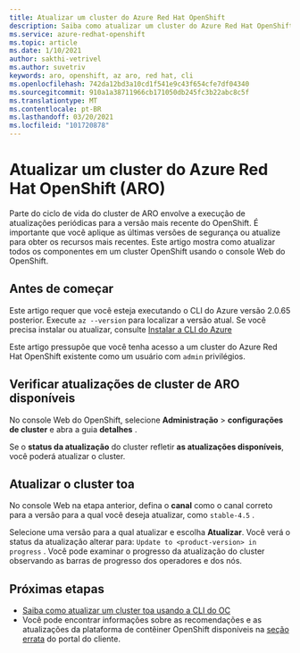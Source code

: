 ```yaml
---
title: Atualizar um cluster do Azure Red Hat OpenShift
description: Saiba como atualizar um cluster do Azure Red Hat OpenShift que executa o OpenShift 4
ms.service: azure-redhat-openshift
ms.topic: article
ms.date: 1/10/2021
author: sakthi-vetrivel
ms.author: suvetriv
keywords: aro, openshift, az aro, red hat, cli
ms.openlocfilehash: 742da12bd3a10cd1f541e9c43f654cfe7df04340
ms.sourcegitcommit: 910a1a38711966cb171050db245fc3b22abc8c5f
ms.translationtype: MT
ms.contentlocale: pt-BR
ms.lasthandoff: 03/20/2021
ms.locfileid: "101720878"
---
```

# <a name="upgrade-an-azure-red-hat-openshift-aro-cluster"></a>Atualizar um cluster do Azure Red Hat OpenShift (ARO)

Parte do ciclo de vida do cluster de ARO envolve a execução de atualizações periódicas para a versão mais recente do OpenShift. É importante que você aplique as últimas versões de segurança ou atualize para obter os recursos mais recentes. Este artigo mostra como atualizar todos os componentes em um cluster OpenShift usando o console Web do OpenShift.

## <a name="before-you-begin"></a>Antes de começar

Este artigo requer que você esteja executando o CLI do Azure versão 2.0.65 posterior. Execute `az --version` para localizar a versão atual. Se você precisa instalar ou atualizar, consulte [Instalar a CLI do Azure](/cli/azure/install-azure-cli)

Este artigo pressupõe que você tenha acesso a um cluster do Azure Red Hat OpenShift existente como um usuário com `admin` privilégios.

## <a name="check-for-available-aro-cluster-upgrades"></a>Verificar atualizações de cluster de ARO disponíveis

No console Web do OpenShift, selecione **Administração**  >  **configurações de cluster** e abra a guia **detalhes** .

Se o **status da atualização** do cluster refletir **as atualizações disponíveis**, você poderá atualizar o cluster.

## <a name="upgrade-your-aro-cluster"></a>Atualizar o cluster toa

No console Web na etapa anterior, defina o **canal** como o canal correto para a versão para a qual você deseja atualizar, como `stable-4.5` .

Selecione uma versão para a qual atualizar e escolha **Atualizar**. Você verá o status da atualização alterar para: `Update to <product-version> in progress` . Você pode examinar o progresso da atualização do cluster observando as barras de progresso dos operadores e dos nós.

## <a name="next-steps"></a>Próximas etapas
- [Saiba como atualizar um cluster toa usando a CLI do OC](https://docs.openshift.com/container-platform/4.6/updating/updating-cluster-between-minor.html)
- Você pode encontrar informações sobre as recomendações e as atualizações da plataforma de contêiner OpenShift disponíveis na [seção errata](https://access.redhat.com/downloads/content/290/ver=4.6/rhel---8/4.6.0/x86_64/product-errata) do portal do cliente.
